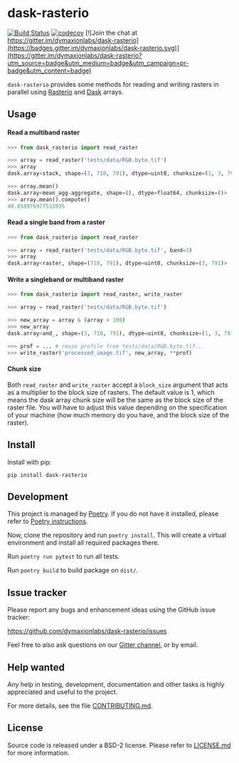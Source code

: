 # dask-rasterio

[![Build Status](https://travis-ci.org/dymaxionlabs/dask-rasterio.svg?branch=master)](https://travis-ci.org/dymaxionlabs/dask-rasterio)
[![codecov](https://codecov.io/gh/dymaxionlabs/dask-rasterio/branch/master/graph/badge.svg)](https://codecov.io/gh/dymaxionlabs/dask-rasterio) [![Join the chat at https://gitter.im/dymaxionlabs/dask-rasterio](https://badges.gitter.im/dymaxionlabs/dask-rasterio.svg)](https://gitter.im/dymaxionlabs/dask-rasterio?utm_source=badge&utm_medium=badge&utm_campaign=pr-badge&utm_content=badge)

`dask-rasterio` provides some methods for reading and writing rasters in
parallel using [Rasterio](https://github.com/mapbox/rasterio) and
[Dask](https://dask.pydata.org) arrays.


## Usage

#### Read a multiband raster

```python
>>> from dask_rasterio import read_raster

>>> array = read_raster('tests/data/RGB.byte.tif')
>>> array
dask.array<stack, shape=(3, 718, 791), dtype=uint8, chunksize=(1, 3, 791)>

>>> array.mean()
dask.array<mean_agg-aggregate, shape=(), dtype=float64, chunksize=()>
>>> array.mean().compute()
40.858976977533935
```

#### Read a single band from a raster

```python
>>> from dask_rasterio import read_raster

>>> array = read_raster('tests/data/RGB.byte.tif', band=3)
>>> array
dask.array<raster, shape=(718, 791), dtype=uint8, chunksize=(3, 791)>
```

#### Write a singleband or multiband raster

```python
>>> from dask_rasterio import read_raster, write_raster

>>> array = read_raster('tests/data/RGB.byte.tif')

>>> new_array = array & (array > 100)
>>> new_array
dask.array<and_, shape=(3, 718, 791), dtype=uint8, chunksize=(1, 3, 791)>

>>> prof = ... # reuse profile from tests/data/RGB.byte.tif...
>>> write_raster('processed_image.tif', new_array, **prof)
```

#### Chunk size

Both `read_raster` and `write_raster` accept a `block_size` argument that
acts as a multiplier to the block size of rasters. The default value is 1,
which means the dask array chunk size will be the same as the block size of
the raster file. You will have to adjust this value depending on the
specification of your machine (how much memory do you have, and the block
size of the raster).


## Install

Install with pip:

```
pip install dask-rasterio
```

## Development

This project is managed by [Poetry](https://github.com/sdispater/poetry).  If
you do not have it installed, please refer to 
[Poetry instructions](https://github.com/sdispater/poetry#installation).

Now, clone the repository and run `poetry install`.  This will create a virtual
environment and install all required packages there.

Run `poetry run pytest` to run all tests.

Run `poetry build` to build package on `dist/`.


## Issue tracker

Please report any bugs and enhancement ideas using the GitHub issue tracker:

  https://github.com/dymaxionlabs/dask-rasterio/issues

Feel free to also ask questions on our
[Gitter channel](https://gitter.im/dymaxionlabs/dask-rasterio), or by email.


## Help wanted

Any help in testing, development, documentation and other tasks is highly
appreciated and useful to the project.

For more details, see the file [CONTRIBUTING.md](CONTRIBUTING.md).


## License

Source code is released under a BSD-2 license.  Please refer to
[LICENSE.md](LICENSE.md) for more information.

